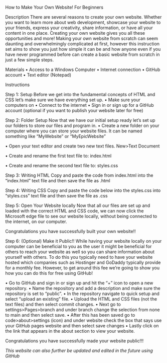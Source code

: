 How to Make Your Own Website!
For Beginners
 
Description
There are several reasons to create your own website. Whether you want to learn more about web development, showcase your website to your friends, express your creativity, share information, or have all your content in one place. Creating your own website gives you all these opportunities and more! Making your own website from scratch can seem daunting and overwhelmingly complicated at first, however this instruction set aims to show you just how simple it can be and how anyone even if you have never programmed before can create a basic website from scratch in just a few simple steps. 

Materials
•	Access to a Windows Computer 
•	Internet connection 
•	GitHub account
•	Text editor (Notepad)

Instructions 

Step 1: Setup
Before we get into the fundamental concepts of HTML and CSS let’s make sure we have everything set up. 
•	Make sure your computers on
•	Connect to the internet
•	Sign in or sign up for a GitHub account (optional if you want to publish your website later for free)

Step 2: Folder Setup 
Now that we have our initial setup ready let’s set up our folders to store our files and program in. 
•	Create a new folder on your computer where you can store your website files. It can be named something like “MyWebsite” or “MyEpicWebsite”

•	Open your text editor and create two new text files. New>Text Document

•	Create and rename the first text file to: index.html

•	Create and rename the second text file to: styles.css

Step 3: Writing HTML 
Copy and paste the code from index.html into the “index.html” text file and then save the file as .html 

Step 4: Writing CSS 
Copy and paste the code below into the styles.css into “styles.css” text file and then save the file as .css 

Step 5: Open Your Website locally
Now that all our files are set up and loaded with the correct HTML and CSS code, we can now click the Microsoft edge file to see our website locally, without being connected to the internet, on our computer. 
 
Congratulations you have successfully built your own website!!

Step 6: (Optional) Make it Public!!
While having your website locally on your computer can be beneficial to you as the user it might be beneficial for others to reach your website as well so you can share information about yourself with others. To do this you typically need to have your website hosted which companies such as Hostinger and GoDaddy typically provide for a monthly fee. However, to get around this fee we’re going to show you how you can do this for free using GitHub!

•	Go to GitHub and sign in or sign up and hit the “+” icon to open a new repository. 
•	Name the repository and add a description and make sure the repository is set to “public”.
•	In the repository navigate to quick setup and select “upload an existing” file.
•	Upload the HTML and CSS files (not the text files) and then select commit changes.
•	Next go to settings>Pages>branch and under branch change the selection from none to main and then select save. 
•	After this has been saved go to code>about>settings (icon) and under website check the box that says use your GitHub pages website and then select save changes
•	Lastly click on the link that appears in the about section to view your website.

Congratulations you have successfully made your website public!!!

*This website can also further be updated and edited in the future using GitHub*
